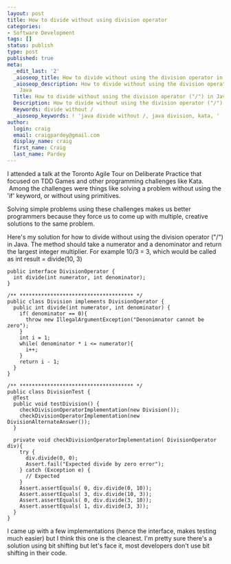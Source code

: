 ```yaml
---
layout: post
title: How to divide without using division operator
categories:
- Software Development
tags: []
status: publish
type: post
published: true
meta:
  _edit_last: '2'
  _aioseop_title: How to divide without using the division operator in Java
  _aioseop_description: How to divide without using the division operator ("/") in
    Java
  Title: How to divide without using the division operator ("/") in Java
  Description: How to divide without using the division operator ("/") in Java
  Keywords: divide without /
  _aioseop_keywords: ! 'java divide without /, java division, kata, '
author:
  login: craig
  email: craigpardey@gmail.com
  display_name: craig
  first_name: Craig
  last_name: Pardey
---
```


I attended a talk at the Toronto Agile Tour on Deliberate Practice that
focused on TDD Games and other programming challenges like Kata.  Among the
challenges were things like solving a problem without using the 'if' keyword,
or without using primitives.

Solving simple problems using these challenges makes us better programmers
because they force us to come up with multiple, creative solutions to the same
problem.

Here's my solution for how to divide without using the division operator ("/")
in Java. The method should take a numerator and a denominator and return the
largest integer multiplier. For example 10/3 = 3, which would be called as int
result = divide(10, 3)

    public interface DivisionOperator {
      int divide(int numerator, int denominator);
    }
    
    /** ************************************* */
    public class Division implements DivisionOperator {
      public int divide(int numerator, int denominator) {
        if( denominator == 0){
          throw new IllegalArgumentException("Denonimnator cannot be zero");
        }
        int i = 1;
        while( denominator * i <= numerator){
          i++;
        }
        return i - 1;
      }
    }
    
    /** ************************************* */
    public class DivisionTest {
      @Test
      public void testDivision() {
        checkDivisionOperatorImplementation(new Division());
        checkDivisionOperatorImplementation(new DivisionAlternateAnswer());
      }
    
      private void checkDivisionOperatorImplementation( DivisionOperator div){
        try {
          div.divide(0, 0);
          Assert.fail("Expected divide by zero error");
        } catch (Exception e) {
          // Expected
        }
        Assert.assertEquals( 0, div.divide(0, 10));
        Assert.assertEquals( 3, div.divide(10, 3));
        Assert.assertEquals( 0, div.divide(3, 10));
        Assert.assertEquals( 1, div.divide(3, 3));
      }
    }

I came up with a few implementations (hence the interface, makes testing much
easier) but I think this one is the cleanest. I'm pretty sure there's a
solution using bit shifting but let's face it, most developers don't use bit
shifting in their code.
